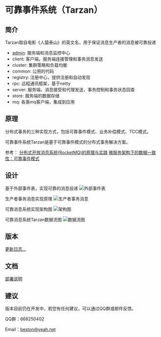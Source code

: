 # 可靠事件系统（Tarzan）

## 简介
Tarzan取自电影《人猿泰山》的英文名，用于保证消息生产者的消息被可靠投递
- [admin](https://github.com/beston123/Tarzan-admin): 服务端和消息监控中心
- client: 客户端，服务端连接管理和事务消息发送
- cluster: 集群策略和负载均衡
- common: 公用的代码
- registry: 注册中心，提供注册和自动发现
- rpc: 远程通讯框架，基于netty
- server: 服务端，消息接受和代理发送，事务控制和事务状态回查
- store: 服务端的数据存储
- mq: 各类mq客户端，集成到应用

## 原理
分布式事务的三种实现方式，包括可靠事件模式、业务补偿模式、TCC模式。

可靠事件系统Tarzan是基于可靠事件模式的分布式事务解决方案。

参考：
[分布式开放消息系统(RocketMQ)的原理与实践](http://www.jianshu.com/p/453c6e7ff81c)
[微服务架构下的数据一致性：可靠事件模式](http://blog.csdn.net/liuxinghao/article/details/51924877)

## 设计

基于外部事件表，实现可靠的消息投递
![外部事件表](https://github.com/beston123/tevent/blob/master/doc/development/ExternalEventTable.png)

生产者事务消息实现原理
![生产者事务消息](https://github.com/beston123/tevent/blob/master/doc/development/TransactionMessage.png)

可靠消息系统实现架构图
![架构图](https://github.com/beston123/tevent/blob/master/doc/development/Architecture.png)

可靠消息系统Tarzan数据流图
![数据流图](https://github.com/beston123/tevent/blob/master/doc/development/DataFlow.png)

## 版本
[更新日志...](https://github.com/beston123/Tarzan/blob/master/CHANGELOG.md)

## 文档
[部署说明](https://github.com/beston123/Tarzan/blob/master/doc/install/INSTALLATION.md)

## 建议
版本目前仍在开发中，若您有任何建议，可以通过QQ群或邮件反馈。

QQ群：668250402

Email：beston@yeah.net